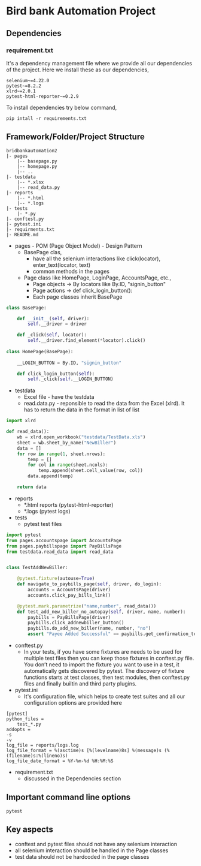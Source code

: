 # Bird bank Automation Project

## Dependencies
### requirement.txt
It's a dependency management file where we provide all our dependencies of the project. Here we install these as our dependencies,
```
selenium~=4.22.0
pytest~=8.2.2
xlrd~=2.0.1
pytest-html-reporter~=0.2.9
```
To install dependencies try below command, 
```commandline
pip intall -r requirements.txt
```

## Framework/Folder/Project Structure

```
bridbankautomation2
|- pages
    |-- basepage.py
    |-- homepage.py
    |-- ..
|- testdata
    |-- *.xlsx
    |-- read_data.py
|- reports
    |-- *.html
    |-- *.logs
|- tests
    |- *.py
|- conftest.py
|- pytest.ini
|- requirments.txt
|- README.md
```
* pages - POM (Page Object Model) - Design Pattern
  * BasePage clas, 
    * have all the selenium interactions like click(locator), enter_text(locator, text)
    * common methods in the pages
  * Page class like HomePage, LoginPage, AccountsPage, etc.,
    * Page objects -> By locators like By.ID, "signin_button"
    * Page actions -> def click_login_button():
    * Each page classes inherit BasePage
```python
class BasePage:

    def __init__(self, driver):
        self.__driver = driver

    def _click(self, locator):
        self.__driver.find_element(*locator).click()
        
class HomePage(BasePage):
  
    __LOGIN_BUTTON = By.ID, "signin_button"

    def click_login_button(self):
        self._click(self.__LOGIN_BUTTON)
```

* testdata
  * Excel file - have the testdata
  * read.data.py - reponsible to read the data from the Excel (xlrd). 
  It has to return the data in the format in list of list 
```python
import xlrd

def read_data():
    wb = xlrd.open_workbook("testdata/TestData.xls")
    sheet = wb.sheet_by_name("NewBiller")
    data = []
    for row in range(1, sheet.nrows):
        temp = []
        for col in range(sheet.ncols):
            temp.append(sheet.cell_value(row, col))
        data.append(temp)

    return data
```
* reports
  * *.html reports (pytest-html-reporter)
  * *.logs (pytest logs)
* tests
  * pytest test files
```python
import pytest
from pages.accountspage import AccountsPage
from pages.paybillspage import PayBillsPage
from testdata.read_data import read_data


class TestAddNewBiller:

    @pytest.fixture(autouse=True)
    def navigate_to_paybills_page(self, driver, do_login):
        accounts = AccountsPage(driver)
        accounts.click_pay_bills_link()

    @pytest.mark.parametrize("name,number", read_data())
    def test_add_new_biller_no_autopay(self, driver, name, number):
        paybills = PayBillsPage(driver)
        paybills.click_addnewbiller_button()
        paybills.do_add_new_biller(name, number, "no")
        assert "Payee Added Successful" == paybills.get_confirmation_text()

```
* conftest.py
  * In your tests, if you have some fixtures are needs to be used for multiple test files then you can keep those fixtures in conftest.py file. You don’t need to import the fixture you want to use in a test, it automatically gets discovered by pytest. The discovery of fixture functions starts at test classes, then test modules, then conftest.py files and finally builtin and third party plugins.
* pytest.ini
  * It's configuration file, which helps to create test suites and all our configuration options are provided here
```
[pytest]
python_files =
    test_*.py
addopts = 
-s
-v
log_file = reports/logs.log
log_file_format = %(asctime)s [%(levelname)8s] %(message)s (%(filename)s:%(lineno)s)
log_file_date_format = %Y-%m-%d %H:%M:%S
```
* requirement.txt
  * discussed in the Dependencies section

## Important command line options
```commandline
pytest
```

## Key aspects
* conftest and pytest files should not have any selenium interaction
* all selenium interaction should be handled in the Page classes
* test data should not be hardcoded in the page classes